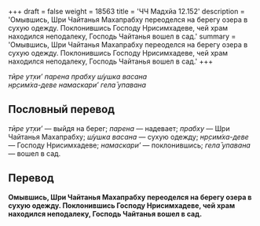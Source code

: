 +++
draft = false
weight = 18563
title = 'ЧЧ Мадхйа 12.152'
description = 'Омывшись, Шри Чайтанья Махапрабху переоделся на берегу озера в сухую одежду. Поклонившись Господу Нрисимхадеве, чей храм находился неподалеку, Господь Чайтанья вошел в сад.'
summary = 'Омывшись, Шри Чайтанья Махапрабху переоделся на берегу озера в сухую одежду. Поклонившись Господу Нрисимхадеве, чей храм находился неподалеку, Господь Чайтанья вошел в сад.'
+++

_тӣре ут̣хи’ парена прабху ш́ушка васана  
нр̣сим̇ха-деве намаскари’ гела̄ упавана_

## Пословный перевод

_тӣре_ _ут̣хи’_ — выйдя на берег; _парена_ — надевает; _прабху_ — Шри Чайтанья Махапрабху; _ш́ушка_ _васана_ — сухую одежду; _нр̣сим̇ха_\-_деве_ — Господу Нрисимхадеве; _намаскари’_ — поклонившись; _гела̄_ _упавана_ — вошел в сад.

## Перевод

**Омывшись, Шри Чайтанья Махапрабху переоделся на берегу озера в сухую одежду. Поклонившись Господу Нрисимхадеве, чей храм находился неподалеку, Господь Чайтанья вошел в сад.**
